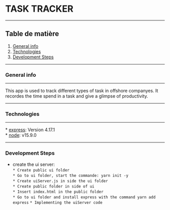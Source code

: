 # TASK TRACKER

---

## Table de matière

1. [General info](#general-info)
2. [Technologies](#technologie)
3. [Development Steps](#development-steps)

---

### General info

---

This app is used to track different types of task in offshore companyes. It recordes the time spend in a task and
give a glimpse of productivity.

---

### Technologies

---

\* [express](https://expressjs.com/fr/4x/api.html): Version 4.17.1  
\* [node](https://nodejs.org/dist/v14.17.6/node-v14.17.6-x64.msi): v15.9.0

---

### Development Steps

- create the ui server:  
  `* Create public ui folder`  
  `* Go to ui folder, start the commande: yarn init -y`  
  `* Create uiServer.js in side the ui folder`  
  `* Create public folder in side of ui`  
  `* Insert index.html in the public folder`  
  `* Go to ui folder and install express with the command yarn add express`
  `* Implementing the uiServer code`
